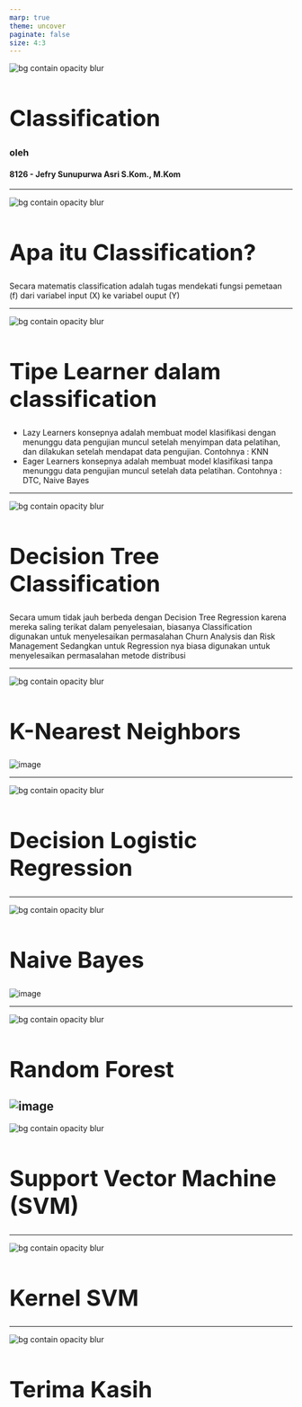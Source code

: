 ```yaml
---
marp: true
theme: uncover
paginate: false
size: 4:3
---
```

<style>
    :root {
        --color-background: #FFFFFF;
        --color-foreground: #000000;
        font-family: MesloLGS NF;
        font-size : 20px;
    }
    h1 {
        font-size : 40px;
    }

    header {
        top: 30px;
    }

    footer {
        bottom: 30px;
    }
    
</style>
![bg contain opacity blur](ueu.png)
# Classification
### oleh
#### 8126 - Jefry Sunupurwa Asri S.Kom., M.Kom


---
![bg contain opacity blur](ueu.png)
# Apa itu Classification?
Secara matematis classification adalah tugas mendekati fungsi pemetaan (f) dari variabel input (X) ke variabel ouput (Y)

---
![bg contain opacity blur](ueu.png)
# Tipe Learner dalam classification
- Lazy Learners
    konsepnya adalah membuat model klasifikasi dengan menunggu data pengujian muncul setelah menyimpan data pelatihan, dan dilakukan setelah mendapat data pengujian. Contohnya : KNN
- Eager Learners
    konsepnya adalah membuat model klasifikasi tanpa menunggu data pengujian muncul setelah data pelatihan. Contohnya : DTC, Naive Bayes

---
![bg contain opacity blur](ueu.png)
# Decision Tree Classification
Secara umum tidak jauh berbeda dengan Decision Tree Regression karena mereka saling terikat dalam penyelesaian, biasanya Classification digunakan untuk menyelesaikan permasalahan Churn Analysis dan Risk Management Sedangkan untuk Regression nya biasa digunakan untuk menyelesaikan permasalahan metode distribusi

---
![bg contain opacity blur](ueu.png)
# K-Nearest Neighbors
![image](knn.png)

---
![bg contain opacity blur](ueu.png)
# Decision Logistic Regression

---
![bg contain opacity blur](ueu.png)
# Naive Bayes
![image](bayes.png)

---
![bg contain opacity blur](ueu.png)
# Random Forest
![image](rfd.svg)
---
![bg contain opacity blur](ueu.png)
# Support Vector Machine (SVM)

---
![bg contain opacity blur](ueu.png)
# Kernel SVM

---
![bg contain opacity blur](ueu.png)
# Terima Kasih